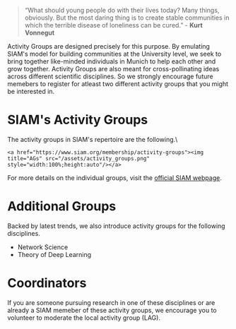 > “What should young people do with their lives today? Many things, obviously. But the most daring thing is to create stable communities in which the terrible disease of loneliness can be cured.” - **Kurt Vonnegut**

Activity Groups are designed precisely for this purpose. By emulating SIAM's model for building communities at the University level, we seek to bring together like-minded individuals in Munich to help each other and grow together. Activity Groups are also meant for cross-pollinating ideas across different scientific disciplines. So we strongly encourage future memebers to register for atleast two different activity groups that you might be interested in.

# SIAM's Activity Groups
The activity groups in SIAM's repertoire are the following.\

~~~
<a href="https://www.siam.org/membership/activity-groups"><img title="AGs" src="/assets/activity_groups.png" style="width:100%;height:auto"/></a>
~~~

For more details on the individual groups, visit the [official SIAM webpage](https://www.siam.org/membership/activity-groups).

# Additional Groups
Backed by latest trends, we also introduce activity groups for the following disciplines.
- Network Science
- Theory of Deep Learning

# Coordinators
If you are someone pursuing research in one of these disciplines or are already a SIAM memeber of these activity groups, we encourage you to volunteer to moderate the local activity group (LAG).